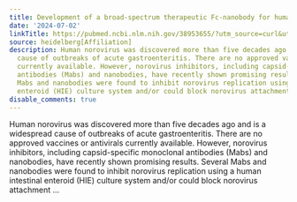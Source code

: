 ```yaml
---
title: Development of a broad-spectrum therapeutic Fc-nanobody for human noroviruses
date: '2024-07-02'
linkTitle: https://pubmed.ncbi.nlm.nih.gov/38953655/?utm_source=curl&utm_medium=rss&utm_campaign=pubmed-2&utm_content=1FakS-2QOkCT8HsMOQP1bCRQ4YzyumYOmxmF0moLsQ3dFB1E9V&fc=20220326224207&ff=20240702183523&v=2.18.0.post9+e462414
source: heidelberg[Affiliation]
description: Human norovirus was discovered more than five decades ago and is a widespread
  cause of outbreaks of acute gastroenteritis. There are no approved vaccines or antivirals
  currently available. However, norovirus inhibitors, including capsid-specific monoclonal
  antibodies (Mabs) and nanobodies, have recently shown promising results. Several
  Mabs and nanobodies were found to inhibit norovirus replication using a human intestinal
  enteroid (HIE) culture system and/or could block norovirus attachment ...
disable_comments: true
---
```

Human norovirus was discovered more than five decades ago and is a widespread cause of outbreaks of acute gastroenteritis. There are no approved vaccines or antivirals currently available. However, norovirus inhibitors, including capsid-specific monoclonal antibodies (Mabs) and nanobodies, have recently shown promising results. Several Mabs and nanobodies were found to inhibit norovirus replication using a human intestinal enteroid (HIE) culture system and/or could block norovirus attachment ...